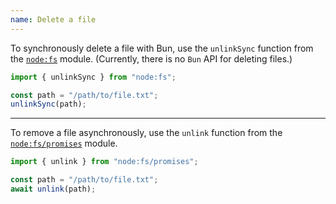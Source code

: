 ```yaml
---
name: Delete a file
---
```


To synchronously delete a file with Bun, use the `unlinkSync` function from the [`node:fs`](https://nodejs.org/api/fs.html#fs_fs_unlink_path_callback) module. (Currently, there is no `Bun` API for deleting files.)

```ts
import { unlinkSync } from "node:fs";

const path = "/path/to/file.txt";
unlinkSync(path);
```

---

To remove a file asynchronously, use the `unlink` function from the [`node:fs/promises`](https://nodejs.org/api/fs.html#fs_fspromises_unlink_path) module.

```ts
import { unlink } from "node:fs/promises";

const path = "/path/to/file.txt";
await unlink(path);
```
